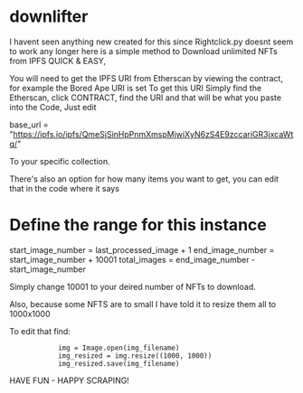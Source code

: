 # downlifter
I havent seen anything new created for this since Rightclick.py doesnt seem to work any longer here is a simple method to Download unlimited NFTs from IPFS QUICK & EASY, 

You will need to get the IPFS URI from Etherscan by viewing the contract, for example the Bored Ape URI is set
To get this URI Simply find the Etherscan, click CONTRACT, find the URI and that will be what you paste into the 
Code, Just edit 

base_url = "https://ipfs.io/ipfs/QmeSjSinHpPnmXmspMjwiXyN6zS4E9zccariGR3jxcaWtq/"

To your specific collection.

There's also an option for how many items you want to get, you can edit that in the code where it says

# Define the range for this instance
start_image_number = last_processed_image + 1
end_image_number = start_image_number + 10001
total_images = end_image_number - start_image_number

Simply change 10001 to your deired number of NFTs to download.

Also, because some NFTS are to small I have told it to resize them all to 1000x1000

To edit that find:

                img = Image.open(img_filename)
                img_resized = img.resize((1000, 1000))
                img_resized.save(img_filename)


HAVE FUN - HAPPY SCRAPING!

